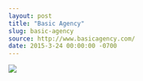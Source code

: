 ```yaml
---
layout: post
title: "Basic Agency"
slug: basic-agency
source: http://www.basicagency.com/
date: 2015-3-24 00:00:00 -0700
---
```


<img src="{{ site.url }}/assets/img/screenshots/basic-agency.jpg">
